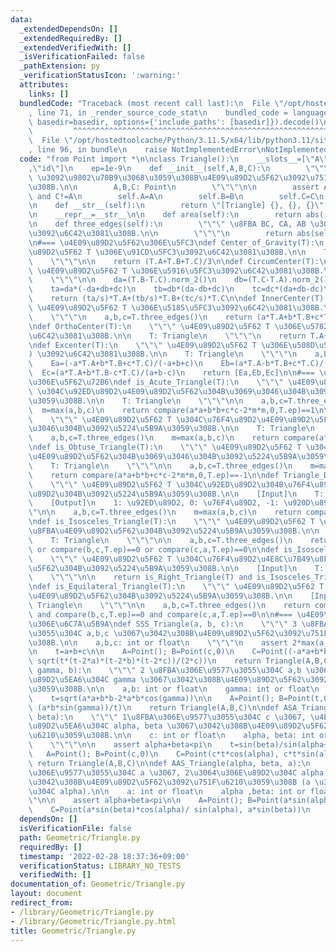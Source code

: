 ```yaml
---
data:
  _extendedDependsOn: []
  _extendedRequiredBy: []
  _extendedVerifiedWith: []
  _isVerificationFailed: false
  _pathExtension: py
  _verificationStatusIcon: ':warning:'
  attributes:
    links: []
  bundledCode: "Traceback (most recent call last):\n  File \"/opt/hostedtoolcache/Python/3.11.5/x64/lib/python3.11/site-packages/onlinejudge_verify/documentation/build.py\"\
    , line 71, in _render_source_code_stat\n    bundled_code = language.bundle(stat.path,\
    \ basedir=basedir, options={'include_paths': [basedir]}).decode()\n          \
    \         ^^^^^^^^^^^^^^^^^^^^^^^^^^^^^^^^^^^^^^^^^^^^^^^^^^^^^^^^^^^^^^^^^^^^^^^^^^^^^^^^^\n\
    \  File \"/opt/hostedtoolcache/Python/3.11.5/x64/lib/python3.11/site-packages/onlinejudge_verify/languages/python.py\"\
    , line 96, in bundle\n    raise NotImplementedError\nNotImplementedError\n"
  code: "from Point import *\n\nclass Triangle():\n    __slots__=[\"A\",\"B\",\"C\"\
    ,\"id\"]\n    ep=1e-9\n    def __init__(self,A,B,C):\n        \"\"\" 3\u70B9 A,B,C\
    \ \u3092\u9802\u70B9\u3068\u3059\u308B\u4E09\u89D2\u5F62\u3092\u751F\u6210\u3059\
    \u308B.\n\n        A,B,C: Point\n        \"\"\"\n\n        assert A!=B and B!=C\
    \ and C!=A\n        self.A=A\n        self.B=B\n        self.C=C\n        self.id=6\n\
    \n    def __str__(self):\n        return \"[Triangle] {}, {}, {}\".format(self.A,self.B,self.C)\n\
    \n    __repr__=__str__\n\n    def area(self):\n        return abs((self.B-self.A).det(self.C-self.A)/2)\n\
    \n    def three_edges(self):\n        \"\"\" \u8FBA BC, CA, AB \u306E\u9577\u3055\
    \u3092\u6C42\u3081\u308B.\n\n        \"\"\"\n        return abs(self.B-self.C),abs(self.C-self.A),abs(self.A-self.B)\n\
    \n#=== \u4E09\u89D2\u5F62\u306E\u5FC3\ndef Center_of_Gravity(T):\n    \"\"\" \u4E09\
    \u89D2\u5F62 T \u306E\u91CD\u5FC3\u3092\u6C42\u3081\u308B.\n\n    T: Triangle\n\
    \    \"\"\"\n\n    return (T.A+T.B+T.C)/3\n\ndef CircumCenter(T):\n    \"\"\"\
    \ \u4E09\u89D2\u5F62 T \u306E\u5916\u5FC3\u3092\u6C42\u3081\u308B.\n\n    T: Triangle\n\
    \    \"\"\"\n\n    da=(T.B-T.C).norm_2()\n    db=(T.C-T.A).norm_2()\n    dc=(T.A-T.B).norm_2()\n\
    \    ta=da*(-da+db+dc)\n    tb=db*(da-db+dc)\n    tc=dc*(da+db-dc)\n    s=ta+tb+tc\n\
    \    return (ta/s)*T.A+(tb/s)*T.B+(tc/s)*T.C\n\ndef InnerCenter(T):\n    \"\"\"\
    \ \u4E09\u89D2\u5F62 T \u306E\u5185\u5FC3\u3092\u6C42\u3081\u308B.\n\n    T: Triangle\n\
    \    \"\"\"\n    a,b,c=T.three_edges()\n    return (a*T.A+b*T.B+c*T.C)/(a+b+c)\n\
    \ndef OrthoCenter(T):\n    \"\"\" \u4E09\u89D2\u5F62 T \u306E\u5782\u5FC3\u3092\
    \u6C42\u3081\u308B.\n\n    T: Triangle\n    \"\"\"\n    return T.A+T.B+T.C-2*CircumCenter(T)\n\
    \ndef Excenter(T):\n    \"\"\" \u4E09\u89D2\u5F62 T \u306E\u508D\u5FC3 (3\u500B\
    ) \u3092\u6C42\u3081\u308B.\n\n    T: Triangle\n    \"\"\"\n    a,b,c=T.three_edges()\n\
    \    Ea=(-a*T.A+b*T.B+c*T.C)/(-a+b+c)\n    Eb=(a*T.A-b*T.B+c*T.C)/(a-b+c)\n  \
    \  Ec=(a*T.A+b*T.B-c*T.C)/(a+b-c)\n    return [Ea,Eb,Ec]\n\n#=== \u4E09\u89D2\u5F62\
    \u306E\u5F62\u72B6\ndef is_Acute_Triangle(T):\n    \"\"\" \u4E09\u89D2\u5F62 T\
    \ \u304C\u92ED\u89D2\u4E09\u89D2\u5F62\u304B\u3069\u3046\u304B\u3092\u5224\u5B9A\
    \u3059\u308B.\n\n    T: Triangle\n    \"\"\"\n\n    a,b,c=T.three_edges()\n  \
    \  m=max(a,b,c)\n    return compare(a*a+b*b+c*c-2*m*m,0,T.ep)==1\n\ndef is_Right_Triangle(T):\n\
    \    \"\"\" \u4E09\u89D2\u5F62 T \u304C\u76F4\u89D2\u4E09\u89D2\u5F62\u304B\u3069\
    \u3046\u304B\u3092\u5224\u5B9A\u3059\u308B.\n\n    T: Triangle\n    \"\"\"\n\n\
    \    a,b,c=T.three_edges()\n    m=max(a,b,c)\n    return compare(a*a+b*b+c*c-2*m*m,0,T.ep)==0\n\
    \ndef is_Obtuse_Triangle(T):\n    \"\"\" \u4E09\u89D2\u5F62 T \u304C\u920D\u89D2\
    \u4E09\u89D2\u5F62\u304B\u3069\u3046\u304B\u3092\u5224\u5B9A\u3059\u308B.\n\n\
    \    T: Triangle\n    \"\"\"\n\n    a,b,c=T.three_edges()\n    m=max(a,b,c)\n\
    \    return compare(a*a+b*b+c*c-2*m*m,0,T.ep)==-1\n\ndef Triangle_Division_by_Angle(T):\n\
    \    \"\"\" \u4E09\u89D2\u5F62 T \u304C\u92ED\u89D2\u304B\u76F4\u89D2\u304B\u920D\
    \u89D2\u304B\u3092\u5224\u5B9A\u3059\u308B.\n\n    [Input]\n    T: Triangle\n\n\
    \    [Output]\n    1: \u92ED\u89D2, 0: \u76F4\u89D2, -1: \u920D\u89D2\n    \"\"\
    \"\n\n    a,b,c=T.three_edges()\n    m=max(a,b,c)\n    return compare(a*a+b*b+c*c-2*m*m,0,T.ep)\n\
    \ndef is_Isosceles_Triangle(T):\n    \"\"\" \u4E09\u89D2\u5F62 T \u304C\u4E8C\u7B49\
    \u8FBA\u4E09\u89D2\u5F62\u304B\u3092\u5224\u5B9A\u3059\u308B.\n\n    [Input]\n\
    \    T: Triangle\n    \"\"\"\n\n    a,b,c=T.three_edges()\n    return compare(a,b,T.ep)==0\
    \ or compare(b,c,T.ep)==0 or compare(c,a,T.ep)==0\n\ndef is_Isosceles_Right_Triangle(T):\n\
    \    \"\"\" \u4E09\u89D2\u5F62 T \u304C\u76F4\u89D2\u4E8C\u7B49\u8FBA\u4E09\u89D2\
    \u5F62\u304B\u3092\u5224\u5B9A\u3059\u308B.\n\n    [Input]\n    T: Triangle\n\
    \    \"\"\"\n\n    return is_Right_Triangle(T) and is_Isosceles_Triangle(T)\n\n\
    \ndef is_Equilateral_Triangle(T):\n    \"\"\" \u4E09\u89D2\u5F62 T \u304C\u6B63\
    \u4E09\u89D2\u5F62\u304B\u3092\u5224\u5B9A\u3059\u308B.\n\n    [Input]\n    T:\
    \ Triangle\n    \"\"\"\n\n    a,b,c=T.three_edges()\n    return compare(a,b,T.ep)==0\
    \ and compare(b,c,T.ep)==0 and compare(c,a,T.ep)==0\n\n#=== \u4E09\u89D2\u5F62\
    \u306E\u6C7A\u5B9A\ndef SSS_Triangle(a, b, c):\n    \"\"\" 3 \u8FBA\u306E\u9577\
    \u3055\u304C a,b,c \u3067\u3042\u308B\u4E09\u89D2\u5F62\u3092\u751F\u6210\u3059\
    \u308B.\n\n    a,b,c: int or float\n    \"\"\"\n    assert 2*max(a,b,c)<a+b+c\n\
    \n    t=a+b+c\n\n    A=Point(); B=Point(c,0)\n    C=Point((-a*a+b*b+c*c)/(2*c),\
    \ sqrt(t*(t-2*a)*(t-2*b)*(t-2*c))/(2*c))\n    return Triangle(A,B,C)\n\ndef SAS_Triangle(a,\
    \ gamma, b):\n    \"\"\" 2 \u8FBA\u306E\u9577\u3055\u304C a,b \u3067 ,\u9593\u306E\
    \u89D2\u5EA6\u304C gamma \u3067\u3042\u308B\u4E09\u89D2\u5F62\u3092\u751F\u6210\
    \u3059\u308B.\n\n    a,b: int or float\n    gamma: int or float\n    \"\"\"\n\n\
    \    t=sqrt(a*a+b*b-2*a*b*cos(gamma))\n\n    A=Point(); B=Point(t,0)\n    C=Point((b*b-a*b*cos(gamma))/t,\
    \ (a*b*sin(gamma))/t)\n    return Triangle(A,B,C)\n\ndef ASA_Triangle(alpha ,c,\
    \ beta):\n    \"\"\" 1\u8FBA\u306E\u9577\u3055\u304C c \u3067, \u4E21\u7AEF\u306E\
    \u89D2\u5EA6\u304C alpha, beta \u3067\u3042\u308B\u4E09\u89D2\u5F62\u3092\u751F\
    \u6210\u3059\u308B.\n\n    c: int or float\n    alpha, beta: int or float (alpha+beta<pi)\n\
    \    \"\"\"\n\n    assert alpha+beta<pi\n    t=sin(beta)/sin(alpha+beta)\n\n \
    \   A=Point(); B=Point(c,0)\n    C=Point(c*t*cos(alpha), c*t*sin(alpha))\n   \
    \ return Triangle(A,B,C)\n\ndef AAS_Triangle(alpha, beta, a):\n    \"\"\" 1\u8FBA\
    \u306E\u9577\u3055\u304C a \u3067, 2\u3064\u306E\u89D2\u304C alpha, beta \u3067\
    \u3042\u308B\u4E09\u89D2\u5F62\u3092\u751F\u6210\u3059\u308B (a \u306E\u5BFE\u89D2\
    \u304C alpha).\n\n    a: int or float\n    alpha ,beta: int or float\n    \"\"\
    \"\n\n    assert alpha+beta<pi\n\n    A=Point(); B=Point(a*sin(alpha+beta)/sin(alpha),0)\n\
    \    C=Point(a*sin(beta)*cos(alpha)/ sin(alpha), a*sin(beta))\n    return Triangle(A,B,C)\n"
  dependsOn: []
  isVerificationFile: false
  path: Geometric/Triangle.py
  requiredBy: []
  timestamp: '2022-02-28 18:37:36+09:00'
  verificationStatus: LIBRARY_NO_TESTS
  verifiedWith: []
documentation_of: Geometric/Triangle.py
layout: document
redirect_from:
- /library/Geometric/Triangle.py
- /library/Geometric/Triangle.py.html
title: Geometric/Triangle.py
---
```

